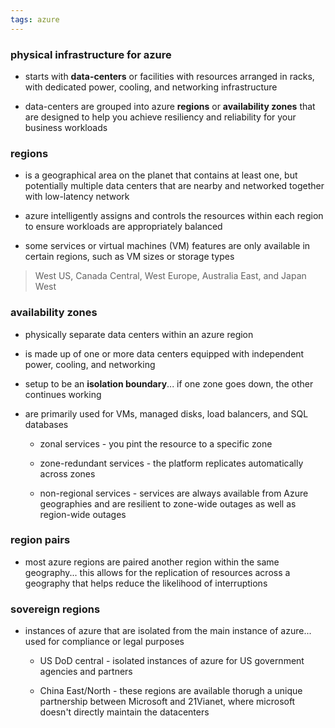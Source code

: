 ```yaml
---
tags: azure
---
```

### physical infrastructure for azure
- starts with **data-centers** or facilities with resources arranged in racks, with dedicated power, cooling, and networking infrastructure

- data-centers are grouped into azure **regions** or **availability zones** that are designed to help you achieve resiliency and reliability for your business workloads

### regions
- is a geographical area on the planet that contains at least one, but potentially multiple data centers that are nearby and networked together with low-latency network

- azure intelligently assigns and controls the resources within each region to ensure workloads are appropriately balanced 

- some services or virtual machines (VM) features are only available in certain regions, such as VM sizes or storage types

> West US, Canada Central, West Europe, Australia East, and Japan West

### availability zones 
- physically separate data centers within an azure region 

- is made up of one or more data centers equipped with independent power, cooling, and networking 

- setup to be an **isolation boundary**... if one zone goes down, the other continues working

- are primarily used for VMs, managed disks, load balancers, and SQL databases

	- zonal services - you pint the resource to a specific zone

	- zone-redundant services - the platform replicates automatically across zones

	- non-regional services - services are always available from Azure geographies and are resilient to zone-wide outages as well as region-wide outages

### region pairs
- most azure regions are paired another region within the same geography... this allows for the replication of resources across a geography that helps reduce the likelihood of interruptions

### sovereign regions
- instances of azure that are isolated from the main instance of azure... used for compliance or legal purposes

	- US DoD central - isolated instances of azure for US government agencies and partners

	- China East/North - these regions are available thorugh a unique partnership between Microsoft and 21Vianet, where microsoft doesn't directly maintain the datacenters 